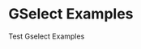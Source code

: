 # GSelect Examples

Test Gselect Examples
 <GSelectExample01 /> 

<script setup>
//import ExampleGToast from './.vitepress/components/ExampleGToast.vue';

/*import { onMounted } from 'vue'

onMounted(() => {
  import('./lib-that-access-window-on-import').then((module) => {
    // use code
  })
})
*/

import { defineClientComponent } from 'vitepress'

const GSelectExample01 = defineClientComponent(() => {
  return import('./.vitepress/components/GSelectExample01.vue')
})

</script>
